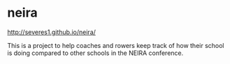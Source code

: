 # neira
http://severes1.github.io/neira/

This is a project to help coaches and rowers keep track of how their school is doing compared to other schools in the NEIRA conference.
